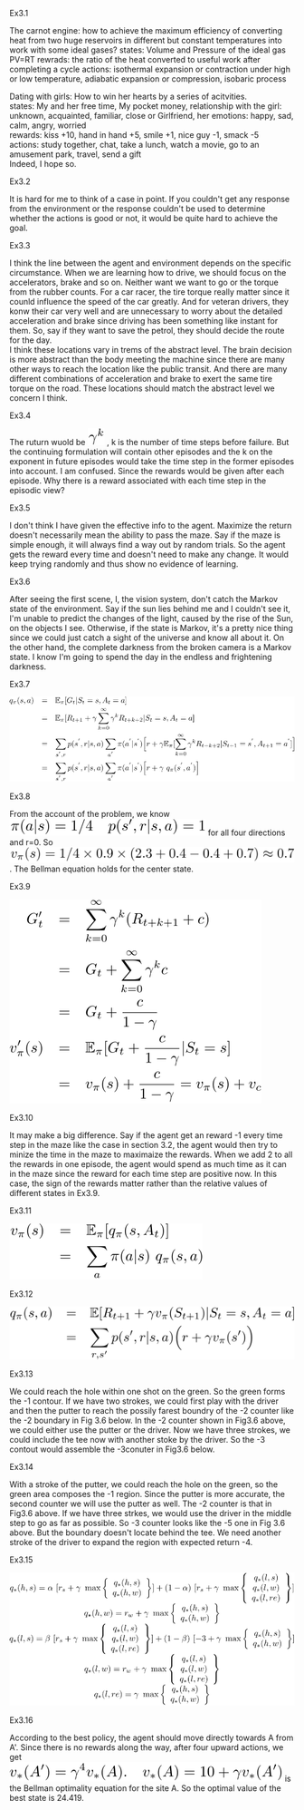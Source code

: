 Ex3.1

The carnot engine: how to achieve the maximum efficiency of converting heat from two huge reservoirs in different but constant temperatures into work with some ideal gases?
states: Volume and Pressure of the ideal gas PV=RT
rewrads: the ratio of the heat converted to useful work after completing a cycle
actions: isothermal expansion or contraction under high or low temperature, adiabatic expansion or compression, isobaric process

Dating with girls: How to win her hearts by a series of acitvities.  
states: My and her free time, My pocket money, relationship with the girl: unknown, acquainted, familiar, close or Girlfriend, her emotions: happy, sad, calm, angry, worried  
rewards: kiss +10,  hand in hand +5, smile +1, nice guy -1, smack -5  
actions: study together, chat, take a lunch, watch a movie, go to an amusement park, travel, send a gift  
Indeed, I hope so.

Ex3.2

It is hard for me to think of a case in point. If you couldn't get any response from the environment or the response couldn't be used to determine whether the actions is good or not, it would be quite hard to achieve the goal.

Ex3.3

I think the line between the agent and environment depends on the specific circumstance. When we are learning how to drive, we should focus on the accelerators, brake and so on. Neither want we want to go or the torque from the rubber counts. For a car racer, the tire torque really matter since it counld influence the speed of the car greatly. And for veteran drivers, they konw their car very well and are unnecessary to worry about the detailed acceleration and brake since driving has been something like instant for them. So, say if they want to save the petrol, they should decide the route for the day.  
I think these locations vary in trems of the abstract level. The brain decision is more abstract than the body meeting the machine since there are many other ways to reach the location like the public transit. And there are many different combinations of acceleration and brake to exert the same tire torque on the road. These locations should match the abstract level we concern I think.

Ex3.4

The ruturn wuold be ![Ex3.4](Ex3.4.svg) , k is the number of time steps before failure. But the continuing formulation will contain other episodes and the k on the exponent in future episodes would take the time step in the former episodes into account. I am confused. Since the rewards would be given after each episode. Why there is a reward associated with each time step in the episodic view?   

Ex3.5

I don't think I have given the effective info to the agent. Maximize the return doesn't necessarily mean the ability to pass the maze. Say if the maze is simple enough, it will always find a way out by random trials. So the agent gets the reward every time and doesn't need to make any change. It would keep trying randomly and thus show no evidence of learning.

Ex3.6

After seeing the first scene, I, the vision system, don't catch the Markov state of the environment. Say if the sun lies behind me and I couldn't see it, I'm unable to predict the changes of the light, caused by the rise of the Sun, on the objects I see. Otherwise, if the state is Markov, it's a pretty nice thing since we could just catch a sight of the universe and know all about it. On the other hand, the complete darkness from the broken camera is a Markov state. I know I'm going to spend the day in the endless and frightening darkness. 

Ex3.7

![Ex3.7](Ex3.7.svg)

Ex3.8

From the account of the problem, we know ![3.8.1](Ex3.8.1.svg) for all four directions and r=0. So ![3.8.2](Ex3.8.2.svg). The Bellman equation holds for the center state.


Ex3.9

![Ex3.9](Ex3.9.svg)

Ex3.10

It may make a big difference. Say if the agent get an reward -1 every time step in the maze like the case in section 3.2, the agent would then try to minize the time in the maze to maximaize the rewards. When we add 2 to all the rewards in one episode, the agent would spend as much time as it can in the maze since the reward for each time step are positive now. In this case, the sign of the rewards matter rather than the relative values of different states in Ex3.9.

Ex3.11

![Ex3.11](Ex3.11.svg)

Ex3.12

![Ex3.12](Ex3.12.svg)

Ex3.13

We could reach the hole within one shot on the green. So the green forms the -1 contour. If we have two strokes, we could first play with the driver and then the putter to reach the possily farest boundry of the -2 counter like the -2 boundary in Fig 3.6 below. In the -2 counter shown in Fig3.6 above, we could either use the putter or the driver. Now we have three strokes, we could include the tee now with another stoke by the driver. So the -3 contout would assemble the -3conuter in Fig3.6 below.

Ex3.14

With a stroke of the putter, we could reach the hole on the green, so the green area composes the -1 region. Since the putter is more accurate, the second counter we will use the putter as well. The -2 counter is that in Fig3.6 above. If we have three strkes, we would use the driver in the middle step to go as far as possible. So -3 counter looks like the -5 one in Fig 3.6 above. But the boundary doesn't locate behind the tee. We need another stroke of the driver to expand the region with expected return -4.

Ex3.15

![Ex3.15](Ex3.15.svg)

Ex3.16

According to the best policy, the agent should move directly towards A from A'. Since there is no rewards along the way, after four upward actions, we get ![Ex3.16](Ex3.16.svg) is the Bellman optimality equation for the site A. So the optimal value of the best state is 24.419.
